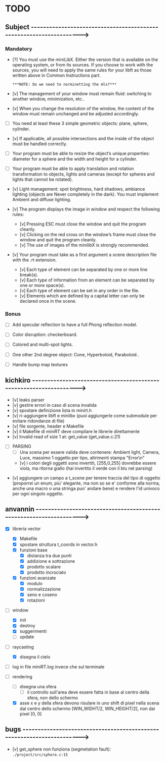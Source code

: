 # TODO

## Subject ------------------------------------------------------------------->

### Mandatory

- [?] You must use the miniLibX. Either the version that is available on the
	  operating system, or from its sources. If you choose to work with the
	  sources, you will need to apply the same rules for your libft as those
	  written above in Common Instructions part.

	  ***NOTE: Do we need to norminetting the mlx?***

- [v] The management of your window must remain fluid: switching to another
	  window, minimization, etc..

- [v] When you change the resolution of the window, the content of the window
	  must remain unchanged and be adjusted accordingly.

- [ ] You need at least these 3 simple geometric objects: plane, sphere,
	  cylinder.

- [v] If applicable, all possible intersections and the inside of the object
	  must be handled correctly.

- [ ] Your program must be able to resize the object’s unique properties:
	  diameter for a sphere and the width and height for a cylinder.

- [ ] Your program must be able to apply translation and rotation
      transformation to objects, lights and cameras (except for spheres and
	  lights that cannot be rotated).

- [v] Light management: spot brightness, hard shadows, ambiance lighting
	  (objects are Never completely in the dark). You must implement Ambient
	  and diffuse lighting.

- [v] The program displays the image in window and respect the following rules:
	- [v] Pressing ESC must close the window and quit the program cleanly.
	- [v] Clicking on the red cross on the window’s frame must close the window
		  and quit the program cleanly.
	- [v] The use of images of the minilibX is strongly recommended.
- [v] Your program must take as a first argument a scene description file with
	  the .rt extension.
	- [v] Each type of element can be separated by one or more line break(s).
	- [v] Each type of information from an element can be separated by one or
		  more space(s).
	- [v] Each type of element can be set in any order in the file.
	- [v] Elements which are defined by a capital letter can only be declared
		  once in the scene.

### Bonus

- [ ] Add specular reflection to have a full Phong reflection model.

- [ ] Color disruption: checkerboard.

- [ ] Colored and multi-spot lights.

- [ ] One other 2nd degree object: Cone, Hyperboloid, Paraboloid..

- [ ] Handle bump map textures


## kichkiro ------------------------------------------------------------------>

- [v] leaks parser
- [v] gestire errori in caso di scena invalida
- [v] spostare definizione lista in minirt.h
- [v] ri-aggiungere libft e minilbx (puoi aggiungerle come submodule per
		evitare ridondanze di file)
- [v] file sorgente, header e Makefile
- [v] il Makefile di miniRT deve compilare le librerie direttamente
- [v] Invalid read of size 1 at: get_value (get_value.c:21)

- [ ] PARSING
	- [ ] Una scena per essere valida deve contenere: Ambient light, Camera,
		  Luce, massimo 1 oggetto per tipo, altrimenti stampa "Error\n"
	- [v] i colori degli oggetti sono invertiti, [255,0,255] dovrebbe essere
		  viola, ma ritorna giallo (hai invertito il verde con il blu nel
		  parsing)

- [v] aggiungere un campo a t_scene per tenere traccia del tipo di oggetto
	  (proporrei un enum, piu' elegante, ma non so se e' conforme alla norma,
	  anche una macro o una stringa puo' andare bene) e rendere l'id univoco
	  per ogni singolo oggetto.

## anvannin ------------------------------------------------------------------>

- [x] libreria vector
	- [x] Makefile
	- [x] spostare struttura t_coords in vector.h
	- [x] funzioni base
		- [x] distanza tra due punti
		- [x] addizione e sottrazione
		- [x] prodotto scalare
		- [x] prodotto incrociato
	- [x] funzioni avanzate
		- [x] modulo
		- [x] normalizzazione
		- [x] seno e coseno
		- [x] rotazioni

- [ ] window
	- [x] init
	- [x] destroy
	- [x] suggerimenti
	- [ ] update

- [ ] raycasting
	- [x] disegna il cielo

- [ ] log in file miniRT.log invece che sul terminale

- [ ] rendering
	- [ ] disegna una sfera
		- [ ] il controllo sull'area deve essere fatta in base al centro della
			  sfera, non dello schermo
	- [X] asse x e y della sfera devono risulare in uno shift di pixel nella
		  scena dal centro dello schermo [WIN_WIDHT/2, WIN_HEIGHT/2], non dai
		  pixel [0, 0]

## bugs ---------------------------------------------------------------------->

- [v] get_sphere non funziona (segmetation fault): `./project/src/sphere.c:15`
